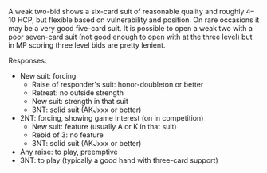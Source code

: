 A weak two-bid shows a six-card suit of reasonable quality 
and roughly 4–10 HCP, but flexible based on vulnerability and position. 
On rare occasions it may be a very good five-card suit. 
It is possible to open a weak two with a poor seven-card suit 
(not good enough to open with at the three level)
but in MP scoring three level bids are pretty lenient. 

Responses:
* New suit: forcing
   * Raise of responder's suit: honor-doubleton or better
   * Retreat: no outside strength
   * New suit: strength in that suit 
   * 3NT: solid suit (AKJxxx or better)
* 2NT: forcing, showing game interest (on in competition) 
   * New suit: feature (usually A or K in that suit)
   * Rebid of 3: no feature
   * 3NT: solid suit (AKJxxx or better)
* Any raise: to play, preemptive
* 3NT: to play (typically a good hand with three-card support)

